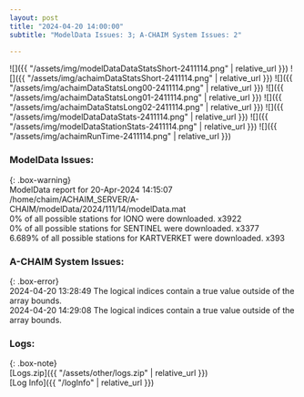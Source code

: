 ```yaml
---
layout: post
title: "2024-04-20 14:00:00"
subtitle: "ModelData Issues: 3; A-CHAIM System Issues: 2"

---
```


![]({{ "/assets/img/modelDataDataStatsShort-2411114.png" | relative_url }})
![]({{ "/assets/img/achaimDataStatsShort-2411114.png" | relative_url }})
![]({{ "/assets/img/achaimDataStatsLong00-2411114.png" | relative_url }})
![]({{ "/assets/img/achaimDataStatsLong01-2411114.png" | relative_url }})
![]({{ "/assets/img/achaimDataStatsLong02-2411114.png" | relative_url }})
![]({{ "/assets/img/modelDataDataStats-2411114.png" | relative_url }})
![]({{ "/assets/img/modelDataStationStats-2411114.png" | relative_url }})
![]({{ "/assets/img/achaimRunTime-2411114.png" | relative_url }})


### ModelData Issues:  
  
{: .box-warning}  
 ModelData report for 20-Apr-2024 14:15:07   
 /home/chaim/ACHAIM_SERVER/A-CHAIM/modelData/2024/111/14/modelData.mat   
 0% of all possible stations for IONO were downloaded. x3922   
 0% of all possible stations for SENTINEL were downloaded. x3377   
 6.689% of all possible stations for KARTVERKET were downloaded. x393   
  
### A-CHAIM System Issues:  
  
{: .box-error}  
2024-04-20 13:28:49 The logical indices contain a true value outside of the array bounds.  
2024-04-20 14:29:08 The logical indices contain a true value outside of the array bounds.  

### Logs:  
  
{: .box-note}  
[Logs.zip]({{ "/assets/other/logs.zip" | relative_url }})  
[Log Info]({{ "/logInfo" | relative_url }})  
